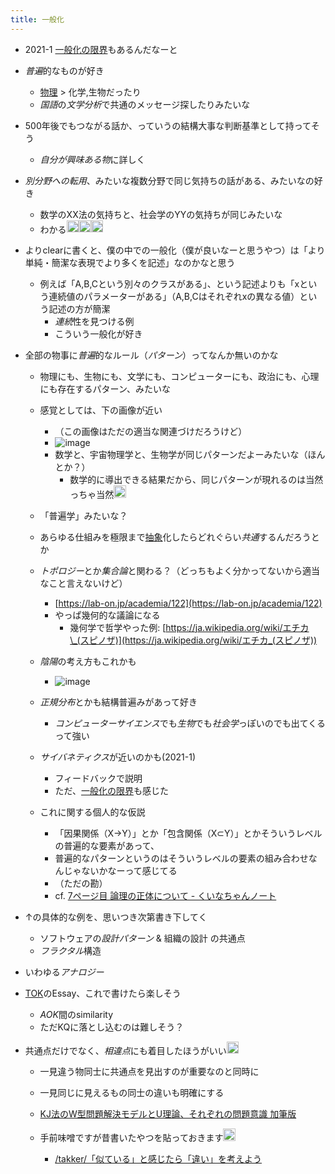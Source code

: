 ```yaml
---
title: 一般化
---
```


* 2021-1 [一般化の限界](%E4%B8%80%E8%88%AC%E5%8C%96%E3%81%AE%E9%99%90%E7%95%8C.md)もあるんだなーと

* *普遍*的なものが好き
  
  * [物理](%E7%89%A9%E7%90%86.md) > 化学,生物だったり
  * *国語*の*文学分析*で共通のメッセージ探したりみたいな
* 500年後でもつながる話か、っていうの結構大事な判断基準として持ってそう
  
  * *自分が興味ある物*に詳しく
* *別分野への転用*、みたいな複数分野で同じ気持ちの話がある、みたいなの好き
  
  * 数学のXX法の気持ちと、社会学のYYの気持ちが同じみたいな
  * わかる<img src='https://scrapbox.io/api/pages/blu3mo-public/takker/icon' alt='takker.icon' height="19.5"/><img src='https://scrapbox.io/api/pages/blu3mo-public/takker/icon' alt='takker.icon' height="19.5"/><img src='https://scrapbox.io/api/pages/blu3mo-public/takker/icon' alt='takker.icon' height="19.5"/>
* よりclearに書くと、僕の中での一般化（僕が良いなーと思うやつ）は「より単純・簡潔な表現でより多くを記述」なのかなと思う
  
  * 例えば「A,B,Cという別々のクラスがある」、という記述よりも「xという連続値のパラメーターがある」（A,B,Cはそれぞれxの異なる値）という記述の方が簡潔
    * *連続*性を見つける例
    * こういう一般化が好き
* 全部の物事に*普遍*的なルール（*パターン*）ってなんか無いのかな
  
  * 物理にも、生物にも、文学にも、コンピューターにも、政治にも、心理にも存在するパターン、みたいな
  
  * 感覚としては、下の画像が近い
    
    * （この画像はただの適当な関連づけだろうけど）
    * ![image](https://gyazo.com/8e963690e1e418ced6f5c19bcd2064c6/thumb/1000)
    * 数学と、宇宙物理学と、生物学が同じパターンだよーみたいな（ほんとか？）
      * 数学的に導出できる結果だから、同じパターンが現れるのは当然っちゃ当然<img src='https://scrapbox.io/api/pages/blu3mo-public/takker/icon' alt='takker.icon' height="19.5"/>
  * 「普遍学」みたいな？
  
  * あらゆる仕組みを極限まで[抽象](%E6%8A%BD%E8%B1%A1.md)化したらどれぐらい*共通*するんだろうとか
  
  * *トポロジー*とか*集合論*と関わる？（どっちもよく分かってないから適当なこと言えないけど）
    
    * [https://lab-on.jp/academia/122](https://lab-on.jp/academia/122)
    * やっぱ幾何的な議論になる
      * 幾何学で哲学やった例: [https://ja.wikipedia.org/wiki/エチカ\_(スピノザ)](https://ja.wikipedia.org/wiki/エチカ_(スピノザ))
  * *陰陽*の考え方もこれかも
    
    * ![image](https://cdn-ak.f.st-hatena.com/images/fotolife/k/kumacare/20190921/20190921125921.png)
  * *正規分布*とかも結構普遍みがあって好き
    
    * *コンピューターサイエンス*でも*生物*でも*社会学*っぽいのでも出てくるって強い
  * *サイバネティクス*が近いのかも(2021-1)
    
    * フィードバックで説明
    * ただ、[一般化の限界](%E4%B8%80%E8%88%AC%E5%8C%96%E3%81%AE%E9%99%90%E7%95%8C.md)も感じた
  * これに関する個人的な仮説
    
    * 「因果関係（X->Y）」とか「包含関係（X⊂Y）」とかそういうレベルの普遍的な要素があって、
    * 普遍的なパターンというのはそういうレベルの要素の組み合わせなんじゃないかなーって感じてる
    * （ただの勘）
    * cf. [7ページ目 論理の正体について - くいなちゃんノート](https://kuina.ch/notebook/page7)
* ↑の具体的な例を、思いつき次第書き下してく
  
  * ソフトウェアの*設計パターン* & 組織の設計 の共通点
  * *フラクタル*構造
* いわゆる*アナロジー*

* [TOK](TOK.md)のEssay、これで書けたら楽しそう
  
  * *AOK*間のsimilarity
  * ただKQに落とし込むのは難しそう？
* 共通点だけでなく、*相違点*にも着目したほうがいい<img src='https://scrapbox.io/api/pages/blu3mo-public/takker/icon' alt='takker.icon' height="19.5"/>
  
  * 一見違う物同士に共通点を見出すのが重要なのと同時に
  * 一見同じに見えるもの同士の違いも明確にする
  * [KJ法のW型問題解決モデルとU理論、それぞれの問題意識 加筆版](https://www.slideshare.net/nishio/kjwu)
  * 手前味噌ですが昔書いたやつを貼っておきます<img src='https://scrapbox.io/api/pages/blu3mo-public/takker/icon' alt='takker.icon' height="19.5"/>

    * [/takker/「似ている」と感じたら「違い」を考えよう](https://scrapbox.io/takker/「似ている」と感じたら「違い」を考えよう)
